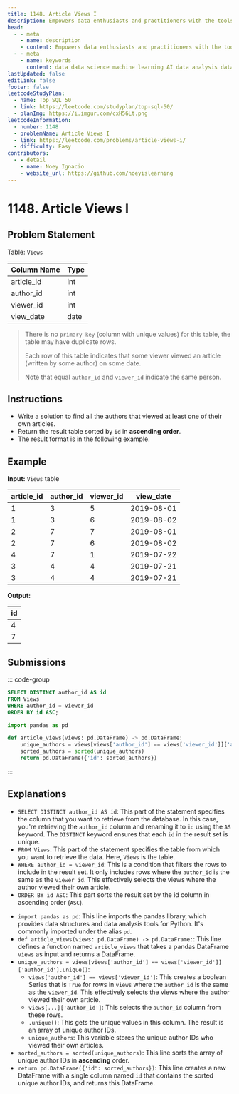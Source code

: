```yaml
---
title: 1148. Article Views I
description: Empowers data enthusiasts and practitioners with the tools and knowledge to unlock the potential of data.
head:
  - - meta
    - name: description
    - content: Empowers data enthusiasts and practitioners with the tools and knowledge to unlock the potential of data.
  - - meta
    - name: keywords
      content: data data science machine learning AI data analysis data-driven data enthusiasts data practitioners
lastUpdated: false
editLink: false
footer: false
leetcodeStudyPlan:
  - name: Top SQL 50
  - link: https://leetcode.com/studyplan/top-sql-50/
  - planImg: https://i.imgur.com/cxH56Lt.png
leetcodeInformation:
  - number: 1148
  - problemName: Article Views I
  - link: https://leetcode.com/problems/article-views-i/
  - difficulty: Easy
contributors:
  - - detail
    - name: Noey Ignacio
    - website_url: https://github.com/noeyislearning
---
```


# 1148. Article Views I

## Problem Statement

Table: `Views`

<ScrollableTableContainer>

| Column Name | Type |
| ----------- | ---- |
| article_id  | int  |
| author_id   | int  |
| viewer_id   | int  |
| view_date   | date |

</ScrollableTableContainer>

> There is no `primary key` (column with unique values) for this table, the table may have duplicate rows.
>
> Each row of this table indicates that some viewer viewed an article (written by some author) on some date.
>
> Note that equal `author_id` and `viewer_id` indicate the same person.

## Instructions

- Write a solution to find all the authors that viewed at least one of their own articles.
- Return the result table sorted by `id` in **ascending order**.
- The result format is in the following example.

## Example

**Input:** `Views` table

<ScrollableTableContainer>

| article_id | author_id | viewer_id | view_date  |
| ---------- | --------- | --------- | ---------- |
| 1          | 3         | 5         | 2019-08-01 |
| 1          | 3         | 6         | 2019-08-02 |
| 2          | 7         | 7         | 2019-08-01 |
| 2          | 7         | 6         | 2019-08-02 |
| 4          | 7         | 1         | 2019-07-22 |
| 3          | 4         | 4         | 2019-07-21 |
| 3          | 4         | 4         | 2019-07-21 |

</ScrollableTableContainer>

**Output:**

<ScrollableTableContainer>

| id  |
| --- |
| 4   |
| 7   |

</ScrollableTableContainer>

## Submissions

::: code-group

```sql [PostgreSQL] :line-numbers
SELECT DISTINCT author_id AS id
FROM Views
WHERE author_id = viewer_id
ORDER BY id ASC;
```

```python [Pandas] :line-numbers
import pandas as pd

def article_views(views: pd.DataFrame) -> pd.DataFrame:
    unique_authors = views[views['author_id'] == views['viewer_id']]['author_id'].unique()
    sorted_authors = sorted(unique_authors)
    return pd.DataFrame({'id': sorted_authors})
```

:::

## Explanations

<CustomAccordion title="PostgreSQL" submitted_by="@noeyislearning" submit_website_url="https://github.com/noeyislearning" :collapsed=false>

- `SELECT DISTINCT author_id AS id`: This part of the statement specifies the column that you want to retrieve from the database. In this case, you're retrieving the `author_id` column and renaming it to `id` using the `AS` keyword. The `DISTINCT` keyword ensures that each `id` in the result set is unique.
- `FROM Views`: This part of the statement specifies the table from which you want to retrieve the data. Here, `Views` is the table.
- `WHERE author_id = viewer_id`: This is a condition that filters the rows to include in the result set. It only includes rows where the `author_id` is the same as the `viewer_id`. This effectively selects the views where the author viewed their own article.
- `ORDER BY id ASC`: This part sorts the result set by the id column in ascending order (`ASC`).

</CustomAccordion>

<CustomAccordion title="Pandas" submitted_by="@noeyislearning" submit_website_url="https://github.com/noeyislearning">

- `import pandas as pd`: This line imports the pandas library, which provides data structures and data analysis tools for Python. It's commonly imported under the alias `pd`.
- `def article_views(views: pd.DataFrame) -> pd.DataFrame:`: This line defines a function named `article_views` that takes a pandas DataFrame `views` as input and returns a DataFrame.
- `unique_authors = views[views['author_id'] == views['viewer_id']]['author_id'].unique()`:
  - `views['author_id'] == views['viewer_id']`: This creates a boolean Series that is `True` for rows in `views` where the `author_id` is the same as the `viewer_id`. This effectively selects the views where the author viewed their own article.
  - `views[...]['author_id']`: This selects the `author_id` column from these rows.
  - `.unique()`: This gets the unique values in this column. The result is an array of unique author IDs.
  - `unique_authors`: This variable stores the unique author IDs who viewed their own articles.
- `sorted_authors = sorted(unique_authors)`: This line sorts the array of unique author IDs in **ascending** order.
- `return pd.DataFrame({'id': sorted_authors})`: This line creates a new DataFrame with a single column named `id` that contains the sorted unique author IDs, and returns this DataFrame.

</CustomAccordion>
